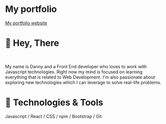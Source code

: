 <h1>My portfolio</h1>
<a href="https://dz149131.github.io/"> My portfolio website </a>
<h1>👋 Hey, There</h1>
<br>
<p>
  My name is Danny and a Front End developer who loves to work with Javascript technologies. Right now my mind is focused on learning everything that is related to Web Development. I'm also passionate about exploring new technologies which I can leverage to solve real-life problems. 
  </p>
<h1>🔧 Technologies & Tools</h1>
<p>
  Javascript / React / CSS / npm / Bootstrap / Git
  </p>


<!---
dz149131/dz149131 is a ✨ special ✨ repository because its `README.md` (this file) appears on your GitHub profile.
You can click the Preview link to take a look at your changes.
--->

